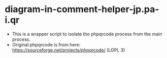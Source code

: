 # diagram-in-comment-helper-jp.pa-i.qr

- This is a wrapper script to isolate the phpqrcode process from the main process.
- Original phpqrcode is from here: https://sourceforge.net/projects/phpqrcode/ (LGPL 3)
